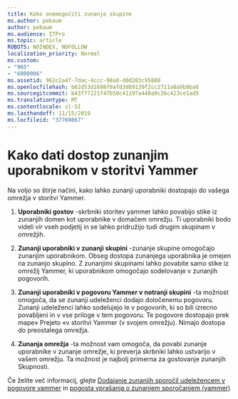 ```yaml
---
title: Kako onemogočiti zunanje skupine
ms.author: pebaum
author: pebaum
ms.audience: ITPro
ms.topic: article
ROBOTS: NOINDEX, NOFOLLOW
localization_priority: Normal
ms.custom:
- "965"
- "6000006"
ms.assetid: 962c2a4f-7dac-4ccc-98a8-d0d283c95808
ms.openlocfilehash: b62d53d1698f0afd3d89139f2cc2711a8a9b8ba6
ms.sourcegitcommit: b43f77221f47b50c41197a448a9c26c423ce1ad5
ms.translationtype: MT
ms.contentlocale: sl-SI
ms.lasthandoff: 11/15/2019
ms.locfileid: "37769067"
---
```

# <a name="how-to-give-access-to-external-users-in-yammer"></a>Kako dati dostop zunanjim uporabnikom v storitvi Yammer

Na voljo so štirje načini, kako lahko zunanji uporabniki dostopajo do vašega omrežja v storitvi Yammer.
  
1. **Uporabniki gostov** -skrbniki storitev yammer lahko povabijo stike iz zunanjih domen kot uporabnike v domačem omrežju. Ti uporabniki bodo videli vir vseh podjetij in se lahko pridružijo tudi drugim skupinam v omrežjih.

2. **Zunanji uporabniki v zunanji skupini** -zunanje skupine omogočajo zunanjim uporabnikom. Obseg dostopa zunanjega uporabnika je omejen na zunanjo skupino. Z zunanjimi skupinami lahko povabite samo stike iz omrežij Yammer, ki uporabnikom omogočajo sodelovanje v zunanjih pogovorih.

3. **Zunanji uporabniki v pogovoru Yammer v notranji skupini** -ta možnost omogoča, da se zunanji udeleženci dodajo določenemu pogovoru. Zunanji udeleženci lahko sodelujejo le v pogovorih, ki so bili izrecno povabljeni in v vse priloge v tem pogovoru. Te pogovore dostopajo prek mape» Prejeto «v storitvi Yammer (v svojem omrežju). Nimajo dostopa do preostalega omrežja.

4. **Zunanja omrežja** -ta možnost vam omogoča, da povabi zunanje uporabnike v zunanje omrežje, ki preverja skrbniki lahko ustvarijo v vašem omrežju. Ta možnost je najbolj primerna za gostovanje zunanjih Skupnosti.

Če želite več informacij, glejte [Dodajanje zunanjih sporočil udeležencem v pogovore yammer](https://docs.microsoft.com/yammer/work-with-external-users/add-external-participants) in [pogosta vprašanja o zunanjem sporočanjem (yammer)](https://docs.microsoft.com/yammer/work-with-external-users/external-messaging-faq)
  